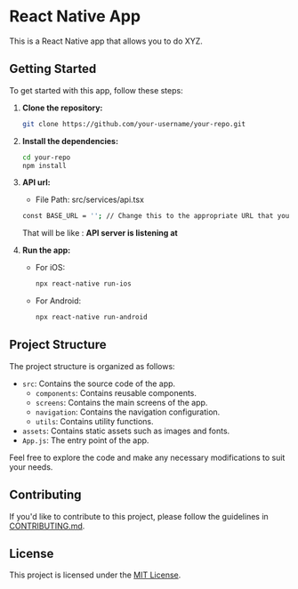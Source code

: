 # React Native App

This is a React Native app that allows you to do XYZ.

## Getting Started

To get started with this app, follow these steps:

1. **Clone the repository:**

   ```bash
   git clone https://github.com/your-username/your-repo.git
   ```

2. **Install the dependencies:**

   ```bash
   cd your-repo
   npm install
   ```

3. **API url:**
    * File Path:  src/services/api.tsx
    ```bash
   const BASE_URL = ''; // Change this to the appropriate URL that you will get after running API server 
    ```
    That will be like : **API server is listening at <Base URL>**
4. **Run the app:**

   - For iOS:

     ```bash
     npx react-native run-ios
     ```

   - For Android:

     ```bash
     npx react-native run-android
     ```

  
## Project Structure

The project structure is organized as follows:

- `src`: Contains the source code of the app.
  - `components`: Contains reusable components.
  - `screens`: Contains the main screens of the app.
  - `navigation`: Contains the navigation configuration.
  - `utils`: Contains utility functions.
- `assets`: Contains static assets such as images and fonts.
- `App.js`: The entry point of the app.

Feel free to explore the code and make any necessary modifications to suit your needs.

## Contributing

If you'd like to contribute to this project, please follow the guidelines in [CONTRIBUTING.md](CONTRIBUTING.md).

## License

This project is licensed under the [MIT License](LICENSE).